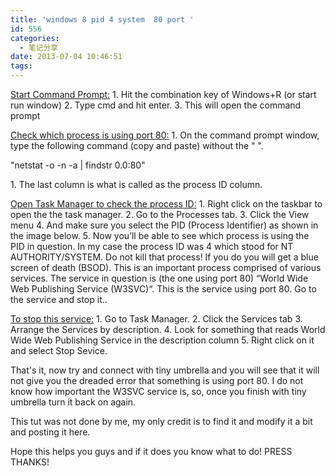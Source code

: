 ```yaml
---
title: 'windows 8 pid 4 system  80 port '
id: 556
categories:
  - 笔记分享
date: 2013-07-04 10:46:51
tags:
---
```


<span style="text-decoration: underline;">Start Command Prompt:</span>
1\. Hit the combination key of Windows+R (or start run window)
2\. Type cmd and hit enter.
3\. This will open the command prompt

<span style="text-decoration: underline;">Check which process is using port 80:</span>
1\. On the command prompt window, type the following command (copy and paste) without the " ".

"netstat -o -n -a | findstr 0.0:80"

1\. The last column is what is called as the process ID column.

<span style="text-decoration: underline;">Open Task Manager to check the process ID:</span>
1\. Right click on the taskbar to open the the task manager.
2\. Go to the Processes tab.
3\. Click the View menu
4\. And make sure you select the PID (Process Identifier) as shown in the image below.
5\. Now you’ll be able to see which process is using the PID in question. In my case the process ID was 4 which stood for NT AUTHORITY/SYSTEM.
Do not kill that process! If you do you will get a blue screen of death (BSOD). This is an important process comprised of various services. The service in question is (the one using port 80) “World Wide Web Publishing Service (W3SVC)“. This is the service using port 80\. Go to the service and stop it..

<span style="text-decoration: underline;">To stop this service:</span>
1\. Go to Task Manager.
2\. Click the Services tab
3\. Arrange the Services by description.
4\. Look for something that reads World Wide Web Publishing Service in the description column
5\. Right click on it and select Stop Sevice.

That's it, now try and connect with tiny umbrella and you will see that it will not give you the dreaded error that something is using port 80\. I do not know how important the W3SVC service is, so, once you finish with tiny umbrella turn it back on again.

This tut was not done by me, my only credit is to find it and modify it a bit and posting it here.

Hope this helps you guys and if it does you know what to do! PRESS THANKS!